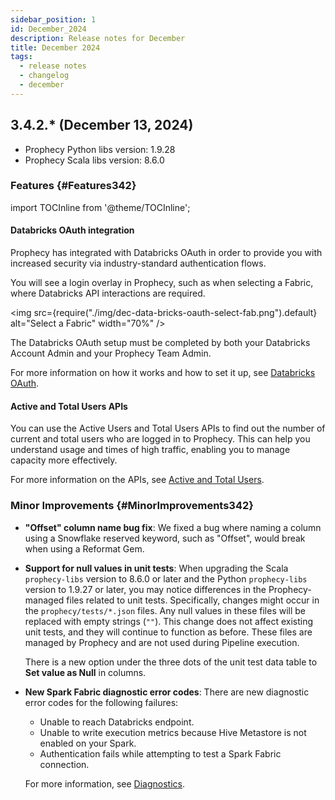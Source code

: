 ```yaml
---
sidebar_position: 1
id: December_2024
description: Release notes for December
title: December 2024
tags:
  - release notes
  - changelog
  - december
---
```


## 3.4.2.\* (December 13, 2024)

- Prophecy Python libs version: 1.9.28
- Prophecy Scala libs version: 8.6.0

### Features {#Features342}

import TOCInline from '@theme/TOCInline';

<TOCInline toc={toc}
  minHeadingLevel={4}
  maxHeadingLevel={4}
/>

#### Databricks OAuth integration

Prophecy has integrated with Databricks OAuth in order to provide you with increased security via industry-standard authentication flows.

You will see a login overlay in Prophecy, such as when selecting a Fabric, where Databricks API interactions are required.

<img
src={require("./img/dec-data-bricks-oauth-select-fab.png").default}
alt="Select a Fabric"
width="70%"
/>

The Databricks OAuth setup must be completed by both your Databricks Account Admin and your Prophecy Team Admin.

For more information on how it works and how to set it up, see [Databricks OAuth](../../architecture/self-hosted/authentication/databricks-oauth.md).

#### Active and Total Users APIs

You can use the Active Users and Total Users APIs to find out the number of current and total users who are logged in to Prophecy. This can help you understand usage and times of high traffic, enabling you to manage capacity more effectively.

For more information on the APIs, see [Active and Total Users](docs/settings/teamuser.md#active-and-total-users).

### Minor Improvements {#MinorImprovements342}

- **"Offset" column name bug fix**: We fixed a bug where naming a column using a Snowflake reserved keyword, such as "Offset", would break when using a Reformat Gem.

- **Support for null values in unit tests**: When upgrading the Scala `prophecy-libs` version to 8.6.0 or later and the Python `prophecy-libs` version to 1.9.27 or later, you may notice differences in the Prophecy-managed files related to unit tests. Specifically, changes might occur in the `prophecy/tests/*.json` files. Any null values in these files will be replaced with empty strings (`""`). This change does not affect existing unit tests, and they will continue to function as before. These files are managed by Prophecy and are not used during Pipeline execution.

  There is a new option under the three dots of the unit test data table to **Set value as Null** in columns.

- **New Spark Fabric diagnostic error codes**: There are new diagnostic error codes for the following failures:

  - Unable to reach Databricks endpoint.
  - Unable to write execution metrics because Hive Metastore is not enabled on your Spark.
  - Authentication fails while attempting to test a Spark Fabric connection.

  For more information, see [Diagnostics](../../Spark/fabrics/diagnostics.md).
